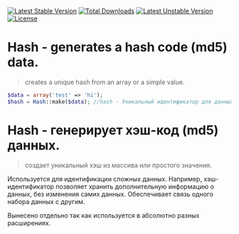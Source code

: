 [![Latest Stable Version](https://poser.pugx.org/infrajs/hash/v/stable)](https://packagist.org/packages/infrajs/hash) [![Total Downloads](https://poser.pugx.org/infrajs/hash/downloads)](https://packagist.org/packages/infrajs/hash) [![Latest Unstable Version](https://poser.pugx.org/infrajs/hash/v/unstable)](https://packagist.org/packages/infrajs/hash) [![License](https://poser.pugx.org/infrajs/hash/license)](https://packagist.org/packages/infrajs/hash)
# Hash - generates a hash code (md5) data.
>creates a unique hash from an array or a simple value.

```php
$data = array('test' => 'hi');
$hash = Hash::make($data); //hash - Уникальный идентификатор для данных $data
```

# Hash - генерирует хэш-код (md5) данных. 
>создает уникальный хэш из массива или простого значения.

Используется для идентификации сложных данных. Например, хэш-идентификатор позволяет хранить дополнительную информацию о данных, без изменения самих данных. Обеспечивает связь одного набора данных с другим.

Вынесено отдельно так как используется в абсолютно разных расширениях.

